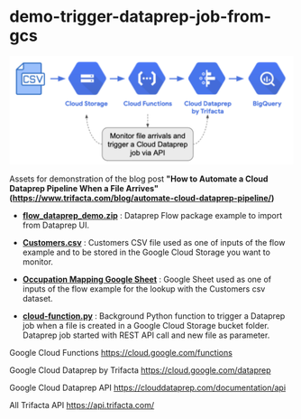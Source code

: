# demo-trigger-dataprep-job-from-gcs

![image](How_to_trigger_Dataprep_jobs_From_Cloud_Storage.png)

Assets for demonstration of the blog post **"How to Automate a Cloud Dataprep Pipeline When a File Arrives"(https://www.trifacta.com/blog/automate-cloud-dataprep-pipeline/)**

- **[flow_dataprep_demo.zip](https://github.com/victorcouste/demo-trigger-dataprep-job-from-gcs/blob/master/flow_dataprep_demo.zip)** : Dataprep Flow package example to import from Dataprep UI.

- **[Customers.csv](https://github.com/victorcouste/demo-trigger-dataprep-job-from-gcs/blob/master/Customers.csv)** : Customers CSV file used as one of inputs of the flow example and to be stored in the Google Cloud Storage you want to monitor.

- **[Occupation Mapping Google Sheet](https://docs.google.com/spreadsheets/d/10EvnxBM1jXcJj62K7ovAdcA3I8JMOWGU8XUty4bU_C4/edit#gid=0)** : Google Sheet used as one of inputs of the flow example for the lookup with the Customers csv dataset.

- **[cloud-function.py](https://github.com/victorcouste/demo-trigger-dataprep-job-from-gcs/blob/master/cloud-function.py)** : Background Python function to trigger a Dataprep job when a file is created in a Google Cloud Storage bucket folder. Dataprep job started with REST API call and new file as parameter.


Google Cloud Functions https://cloud.google.com/functions

Google Cloud Dataprep by Trifacta https://cloud.google.com/dataprep

Google Cloud Dataprep API https://clouddataprep.com/documentation/api

All Trifacta API https://api.trifacta.com/



